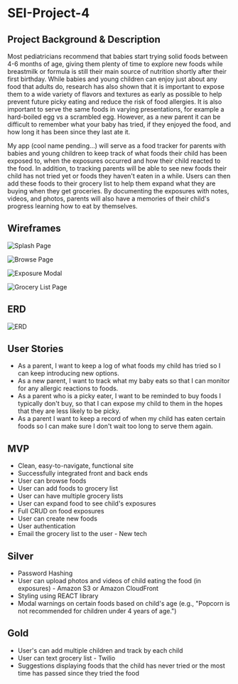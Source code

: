 # SEI-Project-4

## Project Background & Description
Most pediatricians recommend that babies start trying solid foods between 4-6 months of age, giving them plenty of time to explore new foods while breastmilk or formula is still their main source of nutrition shortly after their first birthday.  While babies and young children can enjoy just about any food that adults do, research has also shown that it is important to expose them to a wide variety of flavors and textures as early as possible to help prevent future picky eating and reduce the risk of food allergies.  It is also important to serve the same foods in varying presentations, for example a hard-boiled egg vs a scrambled egg.  However, as a new parent it can be difficult to remember what your baby has tried, if they enjoyed the food, and how long it has been since they last ate it.

My app (cool name pending...) will serve as a food tracker for parents with babies and young children to keep track of what foods their child has been exposed to, when the exposures occurred and how their child reacted to the food.  In addition, to tracking parents will be able to see new foods their child has not tried yet or foods they haven't eaten in a while.  Users can then add these foods to their grocery list to help them expand what they are buying when they get groceries.  By documenting the exposures with notes, videos, and photos, parents will also have a memories of their child's progress learning how to eat by themselves.


## Wireframes

![Splash Page](https://i.imgur.com/fwE4tOC.jpg)

![Browse Page](https://i.imgur.com/gEl2Db3.jpg)

![Exposure Modal](https://i.imgur.com/FGNs5GF.jpg)

![Grocery List Page](https://i.imgur.com/y9jQLMh.jpg)

## ERD
![ERD](https://i.imgur.com/WgXoYhM.jpg)

## User Stories
* As a parent, I want to keep a log of what foods my child has tried so I can keep introducing new options.
* As a new parent, I want to track what my baby eats so that I can monitor for any allergic reactions to foods.
* As a parent who is a picky eater, I want to be reminded to buy foods I typically don't buy, so that I can expose my child to them in the hopes that they are less likely to be picky.
* As a parent I want to keep a record of when my child has eaten certain foods so I can make sure I don't wait too long to serve them again.


## MVP
* Clean, easy-to-navigate, functional site
* Successfully integrated front and back ends
* User can browse foods
* User can add foods to grocery list
* User can have multiple grocery lists
* User can expand food to see child's exposures
* Full CRUD on food exposures
* User can create new foods
* User authentication
* Email the grocery list to the user - New tech

## Silver
* Password Hashing
* User can upload photos and videos of child eating the food (in exposures) - Amazon S3 or Amazon CloudFront
* Styling using REACT library
* Modal warnings on certain foods based on child's age (e.g., "Popcorn is not recommended for children under 4 years of age.")

## Gold
* User's can add multiple children and track by each child
* User can text grocery list - Twilio
* Suggestions displaying foods that the child has never tried or the most time has passed since they tried the food
